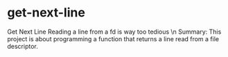 # get-next-line
Get Next Line Reading a line from a fd is way too tedious \n
Summary: This project is about programming a function that returns a line read from a file descriptor.
